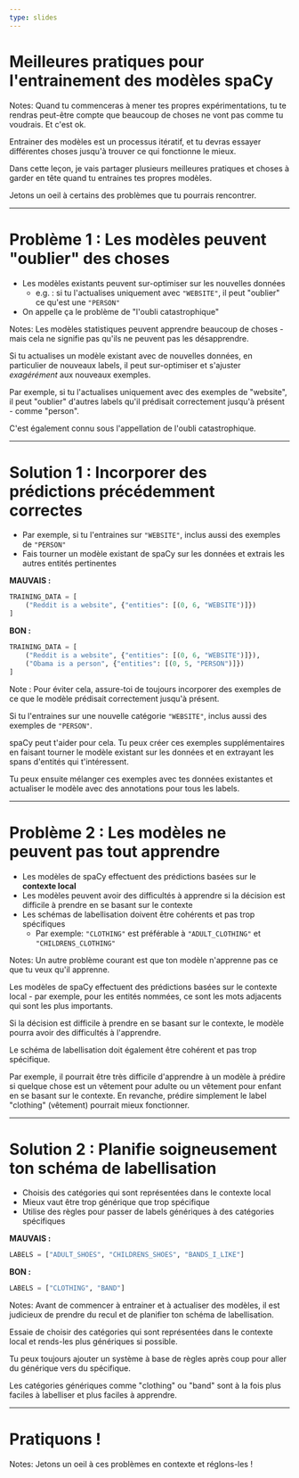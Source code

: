```yaml
---
type: slides
---
```


# Meilleures pratiques pour l'entrainement des modèles spaCy

Notes: Quand tu commenceras à mener tes propres expérimentations, tu te rendras
peut-être compte que beaucoup de choses ne vont pas comme tu voudrais. Et c'est
ok.

Entrainer des modèles est un processus itératif, et tu devras essayer
différentes choses jusqu'à trouver ce qui fonctionne le mieux.

Dans cette leçon, je vais partager plusieurs meilleures pratiques et choses à
garder en tête quand tu entraines tes propres modèles.

Jetons un oeil à certains des problèmes que tu pourrais rencontrer.

---

# Problème 1 : Les modèles peuvent "oublier" des choses

- Les modèles existants peuvent sur-optimiser sur les nouvelles données
  - e.g. : si tu l'actualises uniquement avec `"WEBSITE"`, il peut "oublier" ce
    qu'est une `"PERSON"`
- On appelle ça le problème de "l'oubli catastrophique"

Notes: Les modèles statistiques peuvent apprendre beaucoup de choses - mais cela
ne signifie pas qu'ils ne peuvent pas les désapprendre.

Si tu actualises un modèle existant avec de nouvelles données, en particulier de
nouveaux labels, il peut sur-optimiser et s'ajuster _exagérément_ aux nouveaux
exemples.

Par exemple, si tu l'actualises uniquement avec des exemples de "website", il
peut "oublier" d'autres labels qu'il prédisait correctement jusqu'à présent -
comme "person".

C'est également connu sous l'appellation de l'oubli catastrophique.

---

# Solution 1 : Incorporer des prédictions précédemment correctes

- Par exemple, si tu l'entraines sur `"WEBSITE"`, inclus aussi des exemples de
  `"PERSON"`
- Fais tourner un modèle existant de spaCy sur les données et extrais les autres
  entités pertinentes

**MAUVAIS :**

```python
TRAINING_DATA = [
    ("Reddit is a website", {"entities": [(0, 6, "WEBSITE")]})
]
```

**BON :**

```python
TRAINING_DATA = [
    ("Reddit is a website", {"entities": [(0, 6, "WEBSITE")]}),
    ("Obama is a person", {"entities": [(0, 5, "PERSON")]})
]
```

Note : Pour éviter cela, assure-toi de toujours incorporer des exemples de ce
que le modèle prédisait correctement jusqu'à présent.

Si tu l'entraines sur une nouvelle catégorie `"WEBSITE"`, inclus aussi des
exemples de `"PERSON"`.

spaCy peut t'aider pour cela. Tu peux créer ces exemples supplémentaires en
faisant tourner le modèle existant sur les données et en extrayant les spans
d'entités qui t'intéressent.

Tu peux ensuite mélanger ces exemples avec tes données existantes et actualiser
le modèle avec des annotations pour tous les labels.

---

# Problème 2 : Les modèles ne peuvent pas tout apprendre

- Les modèles de spaCy effectuent des prédictions basées sur le **contexte
  local**
- Les modèles peuvent avoir des difficultés à apprendre si la décision est
  difficile à prendre en se basant sur le contexte
- Les schémas de labellisation doivent être cohérents et pas trop spécifiques
  - Par exemple: `"CLOTHING"` est préférable à `"ADULT_CLOTHING"` et
    `"CHILDRENS_CLOTHING"`

Notes: Un autre problème courant est que ton modèle n'apprenne pas ce que tu
veux qu'il apprenne.

Les modèles de spaCy effectuent des prédictions basées sur le contexte local -
par exemple, pour les entités nommées, ce sont les mots adjacents qui sont les
plus importants.

Si la décision est difficile à prendre en se basant sur le contexte, le modèle
pourra avoir des difficultés à l'apprendre.

Le schéma de labellisation doit également être cohérent et pas trop spécifique.

Par exemple, il pourrait être très difficile d'apprendre à un modèle à prédire
si quelque chose est un vêtement pour adulte ou un vêtement pour enfant en se
basant sur le contexte. En revanche, prédire simplement le label "clothing"
(vêtement) pourrait mieux fonctionner.

---

# Solution 2 : Planifie soigneusement ton schéma de labellisation

- Choisis des catégories qui sont représentées dans le contexte local
- Mieux vaut être trop générique que trop spécifique
- Utilise des règles pour passer de labels génériques à des catégories
  spécifiques

**MAUVAIS :**

```python
LABELS = ["ADULT_SHOES", "CHILDRENS_SHOES", "BANDS_I_LIKE"]
```

**BON :**

```python
LABELS = ["CLOTHING", "BAND"]
```

Notes: Avant de commencer à entrainer et à actualiser des modèles, il est
judicieux de prendre du recul et de planifier ton schéma de labellisation.

Essaie de choisir des catégories qui sont représentées dans le contexte local et
rends-les plus génériques si possible.

Tu peux toujours ajouter un système à base de règles après coup pour aller du
générique vers du spécifique.

Les catégories génériques comme "clothing" ou "band" sont à la fois plus faciles
à labelliser et plus faciles à apprendre.

---

# Pratiquons !

Notes: Jetons un oeil à ces problèmes en contexte et réglons-les !

